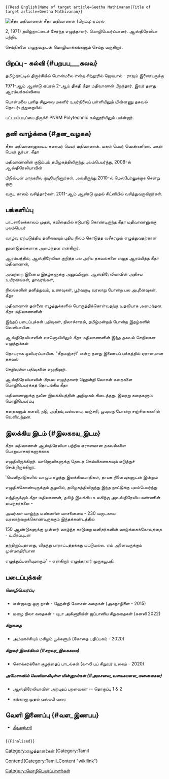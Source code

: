 ```{=mediawiki}
{{Read English|Name of target article=Geetha Mathivanan|Title of target article=Geetha Mathivanan}}
```
![கீதா மதிவாணன்](கீதா_மதிவாணன்.jpg "கீதா மதிவாணன்") கீதா மதிவாணன் (பிறப்பு: ஏப்ரல்
2, 1971) தமிழ்நாட்டைச் சேர்ந்த எழுத்தாளர். மொழிபெயர்ப்பாளர். ஆஸ்திரேலியா பற்றிய
செய்திகளை எழுதுவதுடன் மொழியாக்கங்களும் செய்து வருகிறார்.

## பிறப்பு - கல்வி {#பறபப___கலவ}

தமிழ்நாட்டில் திருச்சியில் பொன்மலை என்ற சிற்றூரில் ஜெயபால் - ராஜம் இணையருக்கு
1971-ஆம் ஆண்டு ஏப்ரல் 2-ஆம் திகதி கீதா மதிவாணன் பிறந்தார். இவர் தனது ஆரம்பக்கல்வியை
பொன்மலை புனித சிலுவை மகளிர் உயர்நிலைப் பள்ளியிலும் மின்னணு தகவல் தொடர்புத்துறையில்
பட்டயப்படிப்பை திருச்சி PNRM Polytechnic கல்லூரியிலும் பயின்றார்.

## தனி வாழ்க்கை {#தன_வழகக}

கீதா மதிவாணனுடைய கணவர் பெயர் மதிவாணன். மகள் பெயர் வெண்ணிலா. மகன் பெயர் சூர்யா. கீதா
மதிவாணனின் குடும்பம் தமிழகத்திலிருந்து புலம்பெயர்ந்து, 2008-ல் ஆஸ்திரேலியாவின்
பிறிஸ்பன் மாநகரில் குடியேறினார்கள். அங்கிருந்து 2010-ல் மெல்பேர்னுக்குச் சென்று ஒரு
வருட காலம் வசித்தார்கள். 2011-ஆம் ஆண்டு முதல் சிட்னியில் வசித்துவருகிறார்கள்.

## பங்களிப்பு

பாடசாலைக்காலம் முதல், கவிதையில் ஈடுபாடு கொண்டிருந்த கீதா மதிவாணனுக்கு புலம்பெயர்
வாழ்வு ஏற்படுத்திய தனிமையும் புதிய நிலம் கொடுத்த வசீகரமும் எழுத்துவதற்கான
தூண்டுதல்களாக அமைந்தன என்கிறார்.

ஆரம்பத்தில், ஆஸ்திரேலியா குறித்த பல அரிய தகவல்களை எழுத ஆரம்பித்த கீதா மதிவாணன்,
அவற்றை இணைய இதழ்களுக்கு அனுப்பினார். ஆஸ்திரேலியாவின் அதிசய உயிரனங்கள், தாவரங்கள்,
நிலங்களின் தனித்துவம், உணவுகள், பூர்வகுடி வரலாறு போன்ற பல அபுனைவுகள், கீதா
மதிவாணன் தன்னை எழுத்துக்களில் பொருத்திக்கொள்வதற்கு உதவியாக அமைந்தன. கீதா மதிவாணனின்
இந்தப் படைப்புக்கள் பதிவுகள், நிலாச்சாரல், தமிழ்மன்றம் போன்ற இதழ்களில் வெளியாயின.
ஆஸ்திரேலியாவின் வானொலியிலும் கீதா மதிவாணனின் இந்த தகவல் செறிவான எழுத்துக்கள்
தொடராக ஒலிபரப்பாயின. \"கீதமஞ்சரி\" என்ற தனது இணையப் பக்கத்தில் ஏராளமான தகவல்
செறிவுள்ள பதிவுகளை எழுதினார்.

ஆஸ்திரேலியாவின் பிரபல எழுத்தாளர் ஹென்றி லோசன் கதைகளை மொழிபெயர்க்கத் தொடங்கிய கீதா
மதிவாணனுக்கு நவீன இலக்கியத்தின் அறிமுகம் கிடைத்தது. இவரது கதைகளும் மொழிபெயர்ப்பு
கதைகளும் கனலி, நடு, அதீதம்,வல்லமை, மஞ்சரி, பூவுலகு போன்ற சஞ்சிகைகளில் வெளிவந்தன.

## இலக்கிய இடம் {#இலககய_இடம}

கீதா மதிவாணன் ஆஸ்திரேலியா பற்றிய ஏராளமான தகவல்களை பொதுவாசகர்களுக்காக
எழுதியிருக்கிறார். வானொலிகளுக்கு தொடர் செவ்விகளாகவும் எடுத்துச் சென்றிருக்கிறார்.

\'வெளிநாடுகளில் வாழும் ஈழத்து இலக்கியவாதிகள், தாயக நினைவுகளுடன் இன்றும்
எழுதிக்கொண்டிருக்கும் சூழலில், தமிழகத்திலிருந்து இந்த நாட்டுக்கு புலம்பெயர்ந்து
வந்திருக்கும் கீதா மதிவாணன், தமிழ் இலக்கிய உலகிற்கு அவுஸ்திரேலிய மண்ணின் மைந்தர்களை -
அவர்கள் வாழ்ந்த மண்ணின் வாசனையை - 230 வருடகால வரலாற்றைக்கொண்டிருக்கும் இந்தக்கண்டத்தில்
150 ஆண்டுகளுக்கு முன்னர் வாழ்ந்த காடுறை மனிதர்களின் வாழ்க்கைக்கோலத்தை - உயிர்ப்புடன்
தந்திருப்பதானது, விதந்து பாராட்டத்தக்கது மட்டுமல்ல. எம் அனைவருக்கும் முன்மாதிரியான
எழுத்துப்பணியுமாகும்\" - என்கிறார் எழுத்தாளர் முருகபூபதி.

## படைப்புக்கள்

##### மொழிபெயர்ப்பு

-   என்றாவது ஒரு நாள் - ஹென்றி லோசன் கதைகள் (அகநாழிளை - 2015)
-   மழை நிலா கதைகள் - யுடா அகினாரியின் ஜப்பானிய சிறுகதைகள் (கனலி 2022)

##### சிறுகதை

-   அம்மாச்சியும் மகிழம் பூக்களும் (கோதை பதிப்பகம் - 2020)

##### சிறுவர் இலக்கியம் {#சறவர_இலககயம}

-   கொக்கரக்கோ குழந்தைப் பாடல்கள் (லாலி பப் சிறுவர் உலகம் - 2020)

##### அமேசானில் வெளியாகியுள்ள மின்னூல்கள் {#அமசனல_வளயகயளள_மனனலகள}

-   ஆஸ்திரேலியாவின் அற்புதப் பறவைகள் -- தொகுப்பு 1 & 2
-   கங்காரூ முதல் வல்லபி வரை

## வெளி இணைப்பு {#வள_இணபப}

-   [கீதமஞ்சரி](https://geethamanjari.blogspot.com/)

```{=mediawiki}
{{Finalised}}
```
[Category:எழுத்தாளர்கள்](Category:எழுத்தாளர்கள் "wikilink") [Category:Tamil
Content](Category:Tamil_Content "wikilink")
[Category:மொழிபெயர்ப்பாளர்கள்](Category:மொழிபெயர்ப்பாளர்கள் "wikilink")
